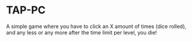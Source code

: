 # TAP-PC
A simple game where you have to click an X amount of times (dice rolled), and any less or any more after the time limit per level, you die!
